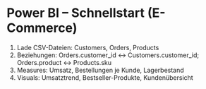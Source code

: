 # Power BI – Schnellstart (E-Commerce)

1. Lade CSV-Dateien: Customers, Orders, Products
2. Beziehungen: Orders.customer_id ↔ Customers.customer_id; Orders.product ↔ Products.sku
3. Measures: Umsatz, Bestellungen je Kunde, Lagerbestand
4. Visuals: Umsatztrend, Bestseller-Produkte, Kundenübersicht
